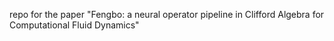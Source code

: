 repo for the paper "Fengbo: a neural operator pipeline in Clifford Algebra for Computational Fluid Dynamics"
